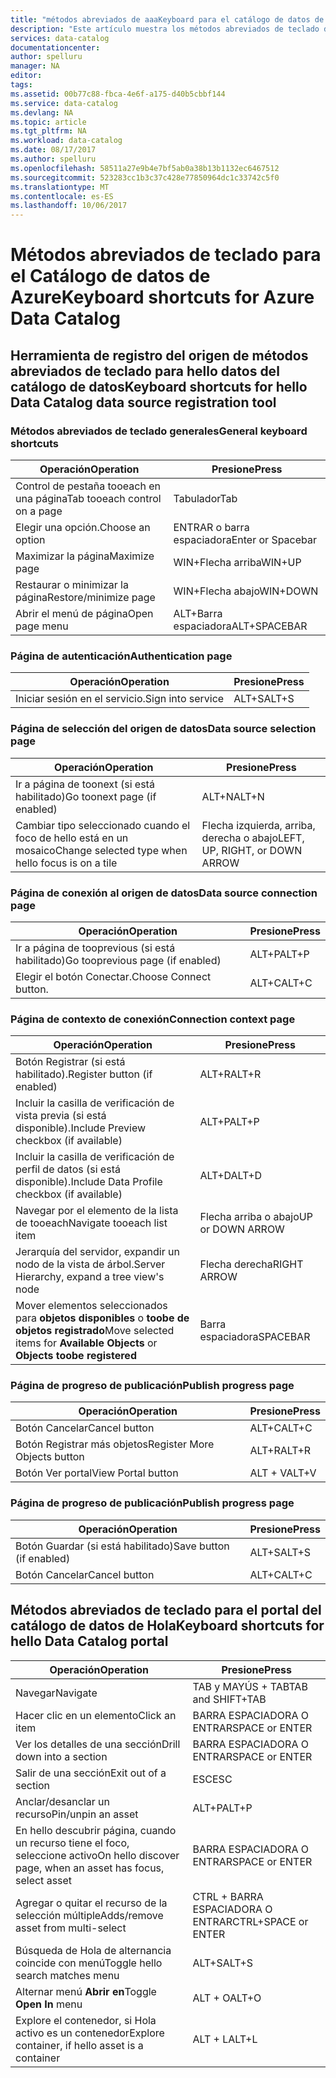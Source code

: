```yaml
---
title: "métodos abreviados de aaaKeyboard para el catálogo de datos de Azure | Documentos de Microsoft"
description: "Este artículo muestra los métodos abreviados de teclado de hello para el catálogo de datos."
services: data-catalog
documentationcenter: 
author: spelluru
manager: NA
editor: 
tags: 
ms.assetid: 00b77c88-fbca-4e6f-a175-d40b5cbbf144
ms.service: data-catalog
ms.devlang: NA
ms.topic: article
ms.tgt_pltfrm: NA
ms.workload: data-catalog
ms.date: 08/17/2017
ms.author: spelluru
ms.openlocfilehash: 58511a27e9b4e7bf5ab0a38b13b1132ec6467512
ms.sourcegitcommit: 523283cc1b3c37c428e77850964dc1c33742c5f0
ms.translationtype: MT
ms.contentlocale: es-ES
ms.lasthandoff: 10/06/2017
---
```

# <a name="keyboard-shortcuts-for-azure-data-catalog"></a><span data-ttu-id="cbaed-103">Métodos abreviados de teclado para el Catálogo de datos de Azure</span><span class="sxs-lookup"><span data-stu-id="cbaed-103">Keyboard shortcuts for Azure Data Catalog</span></span>
## <a name="keyboard-shortcuts-for-hello-data-catalog-data-source-registration-tool"></a><span data-ttu-id="cbaed-104">Herramienta de registro del origen de métodos abreviados de teclado para hello datos del catálogo de datos</span><span class="sxs-lookup"><span data-stu-id="cbaed-104">Keyboard shortcuts for hello Data Catalog data source registration tool</span></span>
### <a name="general-keyboard-shortcuts"></a><span data-ttu-id="cbaed-105">Métodos abreviados de teclado generales</span><span class="sxs-lookup"><span data-stu-id="cbaed-105">General keyboard shortcuts</span></span>
| <span data-ttu-id="cbaed-106">Operación</span><span class="sxs-lookup"><span data-stu-id="cbaed-106">Operation</span></span> | <span data-ttu-id="cbaed-107">Presione</span><span class="sxs-lookup"><span data-stu-id="cbaed-107">Press</span></span> |
| --- | --- |
| <span data-ttu-id="cbaed-108">Control de pestaña tooeach en una página</span><span class="sxs-lookup"><span data-stu-id="cbaed-108">Tab tooeach control on a page</span></span> |<span data-ttu-id="cbaed-109">Tabulador</span><span class="sxs-lookup"><span data-stu-id="cbaed-109">Tab</span></span> |
| <span data-ttu-id="cbaed-110">Elegir una opción.</span><span class="sxs-lookup"><span data-stu-id="cbaed-110">Choose an option</span></span> |<span data-ttu-id="cbaed-111">ENTRAR o barra espaciadora</span><span class="sxs-lookup"><span data-stu-id="cbaed-111">Enter or Spacebar</span></span> |
| <span data-ttu-id="cbaed-112">Maximizar la página</span><span class="sxs-lookup"><span data-stu-id="cbaed-112">Maximize page</span></span> |<span data-ttu-id="cbaed-113">WIN+Flecha arriba</span><span class="sxs-lookup"><span data-stu-id="cbaed-113">WIN+UP</span></span> |
| <span data-ttu-id="cbaed-114">Restaurar o minimizar la página</span><span class="sxs-lookup"><span data-stu-id="cbaed-114">Restore/minimize page</span></span> |<span data-ttu-id="cbaed-115">WIN+Flecha abajo</span><span class="sxs-lookup"><span data-stu-id="cbaed-115">WIN+DOWN</span></span> |
| <span data-ttu-id="cbaed-116">Abrir el menú de página</span><span class="sxs-lookup"><span data-stu-id="cbaed-116">Open page menu</span></span> |<span data-ttu-id="cbaed-117">ALT+Barra espaciadora</span><span class="sxs-lookup"><span data-stu-id="cbaed-117">ALT+SPACEBAR</span></span> |

### <a name="authentication-page"></a><span data-ttu-id="cbaed-118">Página de autenticación</span><span class="sxs-lookup"><span data-stu-id="cbaed-118">Authentication page</span></span>
| <span data-ttu-id="cbaed-119">Operación</span><span class="sxs-lookup"><span data-stu-id="cbaed-119">Operation</span></span> | <span data-ttu-id="cbaed-120">Presione</span><span class="sxs-lookup"><span data-stu-id="cbaed-120">Press</span></span> |
| --- | --- |
| <span data-ttu-id="cbaed-121">Iniciar sesión en el servicio.</span><span class="sxs-lookup"><span data-stu-id="cbaed-121">Sign into service</span></span> |<span data-ttu-id="cbaed-122">ALT+S</span><span class="sxs-lookup"><span data-stu-id="cbaed-122">ALT+S</span></span> |

### <a name="data-source-selection-page"></a><span data-ttu-id="cbaed-123">Página de selección del origen de datos</span><span class="sxs-lookup"><span data-stu-id="cbaed-123">Data source selection page</span></span>
| <span data-ttu-id="cbaed-124">Operación</span><span class="sxs-lookup"><span data-stu-id="cbaed-124">Operation</span></span> | <span data-ttu-id="cbaed-125">Presione</span><span class="sxs-lookup"><span data-stu-id="cbaed-125">Press</span></span> |
| --- | --- |
| <span data-ttu-id="cbaed-126">Ir a página de toonext (si está habilitado)</span><span class="sxs-lookup"><span data-stu-id="cbaed-126">Go toonext page (if enabled)</span></span> |<span data-ttu-id="cbaed-127">ALT+N</span><span class="sxs-lookup"><span data-stu-id="cbaed-127">ALT+N</span></span> |
| <span data-ttu-id="cbaed-128">Cambiar tipo seleccionado cuando el foco de hello está en un mosaico</span><span class="sxs-lookup"><span data-stu-id="cbaed-128">Change selected type when hello focus is on a tile</span></span> |<span data-ttu-id="cbaed-129">Flecha izquierda, arriba, derecha o abajo</span><span class="sxs-lookup"><span data-stu-id="cbaed-129">LEFT, UP, RIGHT, or DOWN ARROW</span></span> |

### <a name="data-source-connection-page"></a><span data-ttu-id="cbaed-130">Página de conexión al origen de datos</span><span class="sxs-lookup"><span data-stu-id="cbaed-130">Data source connection page</span></span>
| <span data-ttu-id="cbaed-131">Operación</span><span class="sxs-lookup"><span data-stu-id="cbaed-131">Operation</span></span> | <span data-ttu-id="cbaed-132">Presione</span><span class="sxs-lookup"><span data-stu-id="cbaed-132">Press</span></span> |
| --- | --- |
| <span data-ttu-id="cbaed-133">Ir a página de tooprevious (si está habilitado)</span><span class="sxs-lookup"><span data-stu-id="cbaed-133">Go tooprevious page (if enabled)</span></span> |<span data-ttu-id="cbaed-134">ALT+P</span><span class="sxs-lookup"><span data-stu-id="cbaed-134">ALT+P</span></span> |
| <span data-ttu-id="cbaed-135">Elegir el botón Conectar.</span><span class="sxs-lookup"><span data-stu-id="cbaed-135">Choose Connect button.</span></span> |<span data-ttu-id="cbaed-136">ALT+C</span><span class="sxs-lookup"><span data-stu-id="cbaed-136">ALT+C</span></span> |

### <a name="connection-context-page"></a><span data-ttu-id="cbaed-137">Página de contexto de conexión</span><span class="sxs-lookup"><span data-stu-id="cbaed-137">Connection context page</span></span>
| <span data-ttu-id="cbaed-138">Operación</span><span class="sxs-lookup"><span data-stu-id="cbaed-138">Operation</span></span> | <span data-ttu-id="cbaed-139">Presione</span><span class="sxs-lookup"><span data-stu-id="cbaed-139">Press</span></span> |
| --- | --- |
| <span data-ttu-id="cbaed-140">Botón Registrar (si está habilitado).</span><span class="sxs-lookup"><span data-stu-id="cbaed-140">Register button (if enabled)</span></span> |<span data-ttu-id="cbaed-141">ALT+R</span><span class="sxs-lookup"><span data-stu-id="cbaed-141">ALT+R</span></span> |
| <span data-ttu-id="cbaed-142">Incluir la casilla de verificación de vista previa (si está disponible).</span><span class="sxs-lookup"><span data-stu-id="cbaed-142">Include Preview checkbox (if available)</span></span> |<span data-ttu-id="cbaed-143">ALT+P</span><span class="sxs-lookup"><span data-stu-id="cbaed-143">ALT+P</span></span> |
| <span data-ttu-id="cbaed-144">Incluir la casilla de verificación de perfil de datos (si está disponible).</span><span class="sxs-lookup"><span data-stu-id="cbaed-144">Include Data Profile checkbox (if available)</span></span> |<span data-ttu-id="cbaed-145">ALT+D</span><span class="sxs-lookup"><span data-stu-id="cbaed-145">ALT+D</span></span> |
| <span data-ttu-id="cbaed-146">Navegar por el elemento de la lista de tooeach</span><span class="sxs-lookup"><span data-stu-id="cbaed-146">Navigate tooeach list item</span></span> |<span data-ttu-id="cbaed-147">Flecha arriba o abajo</span><span class="sxs-lookup"><span data-stu-id="cbaed-147">UP or DOWN ARROW</span></span> |
| <span data-ttu-id="cbaed-148">Jerarquía del servidor, expandir un nodo de la vista de árbol.</span><span class="sxs-lookup"><span data-stu-id="cbaed-148">Server Hierarchy, expand a tree view's node</span></span> |<span data-ttu-id="cbaed-149">Flecha derecha</span><span class="sxs-lookup"><span data-stu-id="cbaed-149">RIGHT ARROW</span></span> |
| <span data-ttu-id="cbaed-150">Mover elementos seleccionados para **objetos disponibles** o **toobe de objetos registrado**</span><span class="sxs-lookup"><span data-stu-id="cbaed-150">Move selected items for **Available Objects** or **Objects toobe registered**</span></span> |<span data-ttu-id="cbaed-151">Barra espaciadora</span><span class="sxs-lookup"><span data-stu-id="cbaed-151">SPACEBAR</span></span> |

### <a name="publish-progress-page"></a><span data-ttu-id="cbaed-152">Página de progreso de publicación</span><span class="sxs-lookup"><span data-stu-id="cbaed-152">Publish progress page</span></span>
| <span data-ttu-id="cbaed-153">Operación</span><span class="sxs-lookup"><span data-stu-id="cbaed-153">Operation</span></span> | <span data-ttu-id="cbaed-154">Presione</span><span class="sxs-lookup"><span data-stu-id="cbaed-154">Press</span></span> |
| --- | --- |
| <span data-ttu-id="cbaed-155">Botón Cancelar</span><span class="sxs-lookup"><span data-stu-id="cbaed-155">Cancel button</span></span> |<span data-ttu-id="cbaed-156">ALT+C</span><span class="sxs-lookup"><span data-stu-id="cbaed-156">ALT+C</span></span> |
| <span data-ttu-id="cbaed-157">Botón Registrar más objetos</span><span class="sxs-lookup"><span data-stu-id="cbaed-157">Register More Objects button</span></span> |<span data-ttu-id="cbaed-158">ALT+R</span><span class="sxs-lookup"><span data-stu-id="cbaed-158">ALT+R</span></span> |
| <span data-ttu-id="cbaed-159">Botón Ver portal</span><span class="sxs-lookup"><span data-stu-id="cbaed-159">View Portal button</span></span> |<span data-ttu-id="cbaed-160">ALT + V</span><span class="sxs-lookup"><span data-stu-id="cbaed-160">ALT+V</span></span> |

### <a name="publish-progress-page"></a><span data-ttu-id="cbaed-161">Página de progreso de publicación</span><span class="sxs-lookup"><span data-stu-id="cbaed-161">Publish progress page</span></span>
| <span data-ttu-id="cbaed-162">Operación</span><span class="sxs-lookup"><span data-stu-id="cbaed-162">Operation</span></span> | <span data-ttu-id="cbaed-163">Presione</span><span class="sxs-lookup"><span data-stu-id="cbaed-163">Press</span></span> |
| --- | --- |
| <span data-ttu-id="cbaed-164">Botón Guardar (si está habilitado)</span><span class="sxs-lookup"><span data-stu-id="cbaed-164">Save button (if enabled)</span></span> |<span data-ttu-id="cbaed-165">ALT+S</span><span class="sxs-lookup"><span data-stu-id="cbaed-165">ALT+S</span></span> |
| <span data-ttu-id="cbaed-166">Botón Cancelar</span><span class="sxs-lookup"><span data-stu-id="cbaed-166">Cancel button</span></span> |<span data-ttu-id="cbaed-167">ALT+C</span><span class="sxs-lookup"><span data-stu-id="cbaed-167">ALT+C</span></span> |

## <a name="keyboard-shortcuts-for-hello-data-catalog-portal"></a><span data-ttu-id="cbaed-168">Métodos abreviados de teclado para el portal del catálogo de datos de Hola</span><span class="sxs-lookup"><span data-stu-id="cbaed-168">Keyboard shortcuts for hello Data Catalog portal</span></span>
| <span data-ttu-id="cbaed-169">Operación</span><span class="sxs-lookup"><span data-stu-id="cbaed-169">Operation</span></span> | <span data-ttu-id="cbaed-170">Presione</span><span class="sxs-lookup"><span data-stu-id="cbaed-170">Press</span></span> |
| --- | --- |
| <span data-ttu-id="cbaed-171">Navegar</span><span class="sxs-lookup"><span data-stu-id="cbaed-171">Navigate</span></span> |<span data-ttu-id="cbaed-172">TAB y MAYÚS + TAB</span><span class="sxs-lookup"><span data-stu-id="cbaed-172">TAB and SHIFT+TAB</span></span> |
| <span data-ttu-id="cbaed-173">Hacer clic en un elemento</span><span class="sxs-lookup"><span data-stu-id="cbaed-173">Click an item</span></span> |<span data-ttu-id="cbaed-174">BARRA ESPACIADORA O ENTRAR</span><span class="sxs-lookup"><span data-stu-id="cbaed-174">SPACE or ENTER</span></span> |
| <span data-ttu-id="cbaed-175">Ver los detalles de una sección</span><span class="sxs-lookup"><span data-stu-id="cbaed-175">Drill down into a section</span></span> |<span data-ttu-id="cbaed-176">BARRA ESPACIADORA O ENTRAR</span><span class="sxs-lookup"><span data-stu-id="cbaed-176">SPACE or ENTER</span></span> |
| <span data-ttu-id="cbaed-177">Salir de una sección</span><span class="sxs-lookup"><span data-stu-id="cbaed-177">Exit out of a section</span></span> |<span data-ttu-id="cbaed-178">ESC</span><span class="sxs-lookup"><span data-stu-id="cbaed-178">ESC</span></span> |
| <span data-ttu-id="cbaed-179">Anclar/desanclar un recurso</span><span class="sxs-lookup"><span data-stu-id="cbaed-179">Pin/unpin an asset</span></span> |<span data-ttu-id="cbaed-180">ALT+P</span><span class="sxs-lookup"><span data-stu-id="cbaed-180">ALT+P</span></span> |
| <span data-ttu-id="cbaed-181">En hello descubrir página, cuando un recurso tiene el foco, seleccione activo</span><span class="sxs-lookup"><span data-stu-id="cbaed-181">On hello discover page, when an asset has focus, select asset</span></span> |<span data-ttu-id="cbaed-182">BARRA ESPACIADORA O ENTRAR</span><span class="sxs-lookup"><span data-stu-id="cbaed-182">SPACE or ENTER</span></span> |
| <span data-ttu-id="cbaed-183">Agregar o quitar el recurso de la selección múltiple</span><span class="sxs-lookup"><span data-stu-id="cbaed-183">Adds/remove asset from multi-select</span></span> |<span data-ttu-id="cbaed-184">CTRL + BARRA ESPACIADORA O ENTRAR</span><span class="sxs-lookup"><span data-stu-id="cbaed-184">CTRL+SPACE or ENTER</span></span> |
| <span data-ttu-id="cbaed-185">Búsqueda de Hola de alternancia coincide con menú</span><span class="sxs-lookup"><span data-stu-id="cbaed-185">Toggle hello search matches menu</span></span> |<span data-ttu-id="cbaed-186">ALT+S</span><span class="sxs-lookup"><span data-stu-id="cbaed-186">ALT+S</span></span> |
| <span data-ttu-id="cbaed-187">Alternar menú **Abrir en**</span><span class="sxs-lookup"><span data-stu-id="cbaed-187">Toggle **Open In** menu</span></span> |<span data-ttu-id="cbaed-188">ALT + O</span><span class="sxs-lookup"><span data-stu-id="cbaed-188">ALT+O</span></span> |
| <span data-ttu-id="cbaed-189">Explore el contenedor, si Hola activo es un contenedor</span><span class="sxs-lookup"><span data-stu-id="cbaed-189">Explore container, if hello asset is a container</span></span> |<span data-ttu-id="cbaed-190">ALT + L</span><span class="sxs-lookup"><span data-stu-id="cbaed-190">ALT+L</span></span> |

